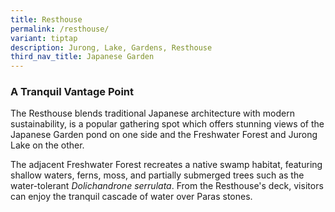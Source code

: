 ```yaml
---
title: Resthouse
permalink: /resthouse/
variant: tiptap
description: Jurong, Lake, Gardens, Resthouse
third_nav_title: Japanese Garden
---
```

<h3><strong>A Tranquil Vantage Point</strong></h3>
<p>The Resthouse blends traditional Japanese architecture with modern sustainability,
is a popular gathering spot which offers stunning views of the Japanese
Garden pond on one side and the Freshwater Forest and Jurong Lake on the
other.&nbsp;</p>
<p>The adjacent Freshwater Forest recreates a native swamp habitat, featuring
shallow waters, ferns, moss, and partially submerged trees such as the
water-tolerant <em>Dolichandrone serrulata</em>. From the Resthouse's deck,
visitors can enjoy the tranquil cascade of water over Paras stones.</p>